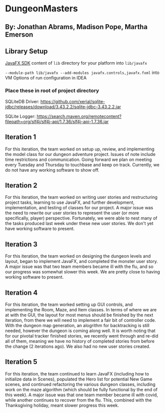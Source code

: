 # DungeonMasters
## By: Jonathan Abrams, Madison Pope, Martha Emerson

## Library Setup
[JavaFX SDK](https://gluonhq.com/products/javafx/) content of `lib` directory for your platform into `lib/javafx`

`--module-path lib/javafx --add-modules javafx.controls,javafx.fxml` into VM Options of run configuration in IDEA

### Place these in root of project directory
SQLiteDB Driver: https://github.com/xerial/sqlite-jdbc/releases/download/3.43.2.2/sqlite-jdbc-3.43.2.2.jar

SQLite Logger: https://search.maven.org/remotecontent?filepath=org/slf4j/slf4j-api/1.7.36/slf4j-api-1.7.36.jar

## Iteration 1
For this iteration, the team worked on setup up, review, and implementing the model class for our dungeon adventure project. Issues of note include time restrictions and communication. Going forward we plan on meeting every Tuesday and Thursday to touchbase and keep on track. Currently, we do not have any working software to show off. 

## Iteration 2
For this iteration, the team worked on writing user stories and restructuring project tasks, learning to use JavaFX, and further development, implementation, and testing of classes for our project. A major issue was the need to rewrite our user stories to represent the user (or more specifically, player) perspective. Fortunately, we were able to nest many of the tasks produced last week under these new user stories. We don't yet have working software to present.

## Iteration 3
For this iteration, the team worked on designing the dungeon levels and layout, began to implement JavaFX, and completed the monster user story. A major issue was that two team members became ill with the flu, and so our progress was somewhat slower this week. We are pretty close to having working software to present.

## Iteration 4
For this iteration, the team worked setting up GUI controls, and implementing the Room, Maze, and Item classes. In terms of where we are at with the GUI, the layout for most menus should be finished by the next iteration, from there we will need to implement a fair bit of controller code. With the dungeon map generation, an alogrithm for backtracking is still needed, however the dungeon is coming along well. It is worth noting that for our pivotal tracker finished stories, we recently went through and re-did all of them, meaning we have no history of completed stories from before the change (2 iterations ago). We also had no new user stories created.

## Iteration 5
For this iteration, the team continued to learn JavaFX (including how to initialize data in Scenes), populated the Hero list for potential New Game scenes, and continued refactoring the various dungeon classes, including work on the maze algorithm (which should be fully functional by the end of this week). A major issue was that one team member became ill with covid, while another continues to recover from the flu. This, combined with the Thanksgiving holiday, meant slower progress this week.
